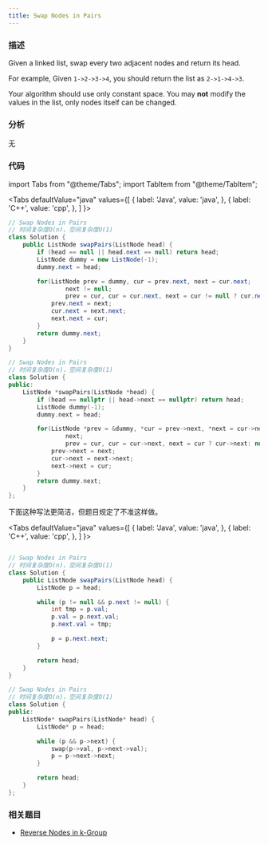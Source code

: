 ```yaml
---
title: Swap Nodes in Pairs
---
```


### 描述

Given a linked list, swap every two adjacent nodes and return its head.

For example,
Given `1->2->3->4`, you should return the list as `2->1->4->3`.

Your algorithm should use only constant space. You may **not** modify the values in the list, only nodes itself can be changed.

### 分析

无

### 代码

import Tabs from "@theme/Tabs";
import TabItem from "@theme/TabItem";

<Tabs
defaultValue="java"
values={[
{ label: 'Java', value: 'java', },
{ label: 'C++', value: 'cpp', },
]
}>
<TabItem value="java">

```java
// Swap Nodes in Pairs
// 时间复杂度O(n)，空间复杂度O(1)
class Solution {
    public ListNode swapPairs(ListNode head) {
        if (head == null || head.next == null) return head;
        ListNode dummy = new ListNode(-1);
        dummy.next = head;

        for(ListNode prev = dummy, cur = prev.next, next = cur.next;
                next != null;
                prev = cur, cur = cur.next, next = cur != null ? cur.next: null) {
            prev.next = next;
            cur.next = next.next;
            next.next = cur;
        }
        return dummy.next;
    }
}
```

</TabItem>
<TabItem value="cpp">

```cpp
// Swap Nodes in Pairs
// 时间复杂度O(n)，空间复杂度O(1)
class Solution {
public:
    ListNode *swapPairs(ListNode *head) {
        if (head == nullptr || head->next == nullptr) return head;
        ListNode dummy(-1);
        dummy.next = head;

        for(ListNode *prev = &dummy, *cur = prev->next, *next = cur->next;
                next;
                prev = cur, cur = cur->next, next = cur ? cur->next: nullptr) {
            prev->next = next;
            cur->next = next->next;
            next->next = cur;
        }
        return dummy.next;
    }
};
```

</TabItem>
</Tabs>

下面这种写法更简洁，但题目规定了不准这样做。

<Tabs
defaultValue="java"
values={[
{ label: 'Java', value: 'java', },
{ label: 'C++', value: 'cpp', },
]
}>
<TabItem value="java">

```java

// Swap Nodes in Pairs
// 时间复杂度O(n)，空间复杂度O(1)
class Solution {
    public ListNode swapPairs(ListNode head) {
        ListNode p = head;

        while (p != null && p.next != null) {
            int tmp = p.val;
            p.val = p.next.val;
            p.next.val = tmp;

            p = p.next.next;
        }

        return head;
    }
}
```

</TabItem>
<TabItem value="cpp">

```cpp
// Swap Nodes in Pairs
// 时间复杂度O(n)，空间复杂度O(1)
class Solution {
public:
    ListNode* swapPairs(ListNode* head) {
        ListNode* p = head;

        while (p && p->next) {
            swap(p->val, p->next->val);
            p = p->next->next;
        }

        return head;
    }
};
```

</TabItem>
</Tabs>

### 相关题目

- [Reverse Nodes in k-Group](reverse-nodes-in-k-group.md)
